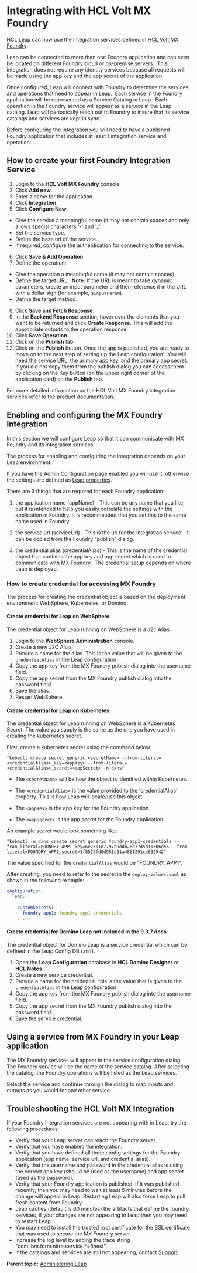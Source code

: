 # Integrating with HCL Volt MX Foundry

HCL Leap can now use the integration services defined in [HCL Volt MX Foundry](https://opensource.hcltechsw.com/volt-mx-docs/docs/documentation/tutorials/voltmxFoundryOverview.html).

Leap can be connected to more than one Foundry application and can even be located on different Foundry cloud or on-premise servers.  This integration does not require any identity services because all requests will be made using the app key and the app secret of the application.

Once configured, Leap will connect with Foundry to determine the services and operations that need to appear in Leap.  Each service in the Foundry application will be represented as a Service Catalog in Leap.  Each operation in the Foundry service will appear as a service in the Leap catalog.  Leap will periodically reach out to Foundry to insure that its service catalogs and services are kept in sync.

Before configuring the integration you will need to have a published Foundry application that includes at least 1 integration service and operation.

## How to create your first Foundry Integration Service

1. Login to the **HCL Volt MX Foundry** console.
2. Click **Add new**.
3. Enter a name for the application.
4. Click **Integration**.
5. Click **Configure New**.
  - Give the service a meaningful name (it may not contain spaces and only allows special characters '-' and '_'.
  - Set the service type.
  - Define the base url of the service.
  - If required, configure the authentication for connecting to the service.
6. Click **Save & Add Operation**.
7. Define the operation:
  - Give the operation a meaningful name (it may not contain spaces).
  - Define the target URL. 
  **Note:** If the URL is meant to take dynamic parameters, create an input parameter and then reference it in the URL with a dollar sign (for example,  ```$inputParam```).
  - Define the target method.
8. Click **Save and Fetch Response**.
9. In the **Backend Response** section, hover over the elements that you want to be returned and click **Create Response**.  This will add the appropriate outputs to the operation response.
10. Click **Save Operation**.
11. Click on the **Publish** tab.
12. Click on the **Publish** button. Once the app is published, you are ready to move on to the next step of setting up the Leap configuration!  You will need the service URL, the primary app key, and the primary app secret.  If you did not copy them from the publish dialog you can access them by clicking on the Key button (on the upper right corner of the application card) on the **Publish** tab.

For more detailed information on the HCL Volt MX Foundry integration services refer to the [product documentation](https://opensource.hcltechsw.com/volt-mx-docs/docs/documentation/Foundry/vmf_integrationservice_admin_console_userguide/Content/Integration_Services.html).

## Enabling and configuring the MX Foundry Integration

In this section we will configure Leap so that it can communicate with MX Foundry and its integration services.

The process for enabling and configuring the integration depends on your Leap environment. 

If you have the Admin Configuration page enabled you will use it, otherwise the settings are defined as [Leap properties](co_configuration_properties.md).

There are 3 things that are required for each Foundry application:

1. the application name (appName) - This can be any name that you like, but it is intended to help you easily correlate the settings with the application in Foundry. It is recommended that you set this to the same name used in Foundry.

2. the service url (serviceUrl) - This is the url for the integration service.  It can be copied from the Foundry "publish" dialog.

3. the credential alias (credentialAlias) - This is the name of the credential object that contains the app key and app secret which is used to communicate with MX Foundry.  The credential setup depends on where Leap is deployed.


### How to create credential for accessing MX Foundry

The process for creating the credential object is based on the deployment environment: WebSphere, Kubernetes, or Domino.


#### Create credential for Leap on WebSphere

The credential object for Leap running on WebSphere is a J2c Alias.

1. Login to the **WebSphere Administration** console.
2. Create a new J2C Alias.
3. Provide a name for the alias.  This is the value that will be given to the ```credentialAlias``` in the Leap configuration.
4. Copy the app key from the MX Foundry publish dialog into the username field.
5. Copy the app secret from the MX Foundry publish dialog into the password field.
6. Save the alias.
7. Restart WebSphere.


#### Create credential for Leap on Kubernetes

The credential object for Leap running on WebSphere is a Kubernetes Secret. The value you supply is the same as the one you have used in creating the kubernetes secret.

First, create a kubernetes secret using the command below:

```
"kubectl create secret generic <secretName> --from-literal=<credentialAlias>_key=<appKey> --from-literal=<credentialAlias>_secret=<appSecret> -n dxns"
```

- The ```<secretName>``` will be how the object is identified within Kubernetes.

- The ```<credentialAlias>``` is the value provided to the 'credentialAlias' property. This is how Leap will locate/use this object.

- The ```<appKey>``` is the app key for the Foundry application.

- The ```<appSecret>``` is the app secret for the Foundry application.

An example secret would look something like:

```
"kubectl -n dxns create secret generic foundry-app1-credentials --from-literal=FOUNDRY_APP1_key=6e230187797c9ddb28b77d5d11306d55 --from-literal=FOUNDRY_APP1_secret=1f8527fd8d981e31a4861291ce632942"
```
The value specified for the ```credentialAlias``` would be "FOUNDRY_APP1".

After creating, you need to refer to the secret in the ```deploy-values.yaml``` as shown in the following example:

```yaml
configuration:
  leap:
    . . .
    customSecrets:
      foundry-app1: foundry-app1-credentials
    . . .
```


#### Create credential for Domino Leap not included in the 9.3.7 docs

The credential object for Domino Leap is a service credential which can be defined in the Leap Config DB (.nsf).

1. Open the **Leap Configuration** database in **HCL Domino Designer** or **HCL Notes**.
2. Create a new service credential.
3. Provide a name for the credential, this is the value that is given to the ```credentialAlias``` in the Leap configuration.
4. Copy the app key from the MX Foundry publish dialog into the username field.
5. Copy the app secret from the MX Foundry publish dialog into the password field.
6. Save the service credential.


## Using a service from MX Foundry in your Leap application

The MX Foundry services will appear in the service configuration dialog.  The Foundry service will be the name of the service catalog.  After selecting the catalog, the Foundry operations will be listed as the Leap services.

Select the service and continue through the dialog to map inputs and outputs as you would for any other service.

## Troubleshooting the HCL Volt MX Integration

If your Foundry Integration services are not appearing with in Leap, try the following procedures:

- Verify that your Leap server can reach the Foundry server.
- Verify that you have enabled the integration.
- Verify that you have defined all three config settings for the Foundry application (app name, service url, and credential alias).
- Verify that the username and password in the credential alias is using the correct app key (should be used as the username) and app secret (used as the password).
- Verify that your Foundry application is published.  If it was published recently, then you may need to wait at least 5 minutes before the change will appear in Leap.  Restarting Leap will also force Leap to pull fresh content from Foundry.
- Leap caches (default is 60 minutes) the artifacts that define the foundry services, if your changes are not appearing in Leap then you may need to restart Leap.
- You may need to install the trusted root certificate for the SSL certificate that was used to secure the MX Foundry server.
- Increase the log level by adding the trace string "com.ibm.form.nitro.service.*=finest".
- If the catalogs and services are still not appearing, contact [Support](https://support.hcltechsw.com/csm?id=csm_index).

**Parent topic:** [Administering Leap](administering_leap.md)